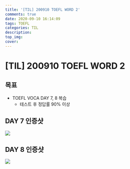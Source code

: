 ```yaml
---
title: '[TIL] 200910 TOEFL WORD 2'
comments: true
date: 2020-09-10 16:14:09
tags: TOEFL
categories: TIL
description:
top_img:
cover:
---
```

# [TIL] 200910 TOEFL WORD 2
## 목표
- TOEFL VOCA DAY 7, 8 복습
    - 테스트 후 정답률 90% 이상

## DAY 7 인증샷
![](Day7.png)

## DAY 8 인증샷
![](Day8.png)


